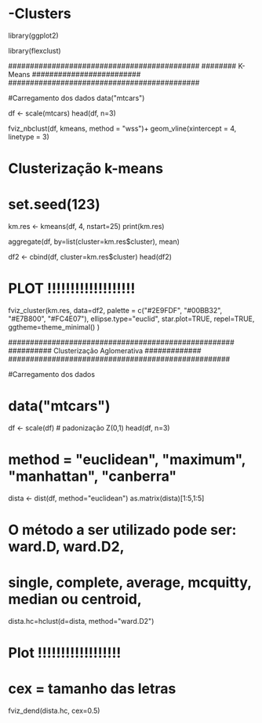 # -Clusters
library(ggplot2)


library(flexclust)

############################################
########  K-Means  #########################
############################################

#Carregamento dos dados
data("mtcars")

df <- scale(mtcars)
head(df, n=3)



fviz_nbclust(df, kmeans, method = "wss")+
  geom_vline(xintercept = 4, linetype = 3)  

# Clusterização k-means

# set.seed(123)
km.res <- kmeans(df, 4, nstart=25)
print(km.res)  

aggregate(df, by=list(cluster=km.res$cluster), mean)



df2 <- cbind(df, cluster=km.res$cluster)
head(df2)

# PLOT !!!!!!!!!!!!!!!!!!!
fviz_cluster(km.res, data=df2,
             palette = c("#2E9FDF", "#00BB32", "#E7B800", "#FC4E07"),
             ellipse.type="euclid",
             star.plot=TRUE,
             repel=TRUE,
             ggtheme=theme_minimal()
)


####################################################
########## Clusterização Aglomerativa #############
###################################################

#Carregamento dos dados
# data("mtcars")

df <- scale(df) # padonização Z(0,1)
head(df, n=3)


# method = "euclidean", "maximum", "manhattan", "canberra"
dista <- dist(df, method="euclidean")
as.matrix(dista)[1:5,1:5]


# O método a ser utilizado pode ser: ward.D, ward.D2,
#    single, complete, average, mcquitty, median ou centroid,

dista.hc=hclust(d=dista, method="ward.D2")

# Plot !!!!!!!!!!!!!!!!!!
# cex = tamanho das letras
fviz_dend(dista.hc, cex=0.5)

